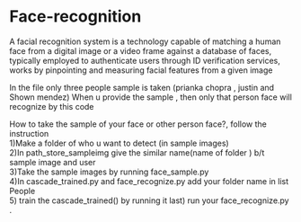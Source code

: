 # Face-recognition
A facial recognition system is a technology capable of matching a human face from a digital image or a video frame against
a database of faces, typically employed to authenticate users through ID verification services, works by pinpointing 
and measuring facial features from a given image

In the file only three people sample is taken (prianka chopra , justin and Shown mendez)
When u provide the sample , then only that person face will recognize by this code



How to take the sample of your face or other person face?, follow the instruction
<br>
1)Make a folder of who u want to detect (in sample images)
<br>
2)In path_store_sampleimg give the similar name(name of folder ) b/t sample image and user
<br>
3)Take the sample images by running face_sample.py
<br>
4)In cascade_trained.py and face_recognize.py add your folder name in list People
<br>
5) train the cascade_trained() by running it
last) run your face_recognize.py
.
